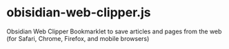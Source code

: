 # obisidian-web-clipper.js
Obsidian Web Clipper Bookmarklet to save articles and pages from the web (for Safari, Chrome, Firefox, and mobile browsers)
